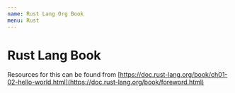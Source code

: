 ```yaml
---
name: Rust Lang Org Book
menu: Rust
---
```


# Rust Lang Book

Resources for this can be found from [https://doc.rust-lang.org/book/ch01-02-hello-world.html](https://doc.rust-lang.org/book/foreword.html)
